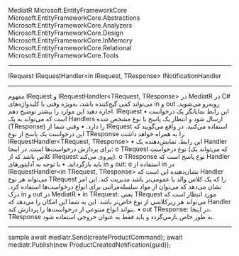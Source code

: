MediatR
Microsoft.EntityFrameworkCore
Microsoft.EntityFrameworkCore.Abstractions
Microsoft.EntityFrameworkCore.Analyzers
Microsoft.EntityFrameworkCore.Design
Microsoft.EntityFrameworkCore.InMemory
Microsoft.EntityFrameworkCore.Relational
Microsoft.EntityFrameworkCore.Tools

-----------------------------------------------------------

IRequest<out TResponse>
IRequestHandler<in IRequest, TResponse>
INotificationHandler<in TNotification>


-----------------------------------------------------------------


مفهوم  IRequest<TResponse> و IRequestHandler<TRequest, TResponse> در MediatR در C# می‌تواند کمی گیج‌کننده باشد، به‌ویژه وقتی با کلیدواژه‌های in و out روبه‌رو می‌شوید. اجازه دهید این موارد را بیشتر توضیح دهم.
IRequest<TResponse>
•	این رابط نمایانگر یک درخواست است که می‌تواند به یک Handlers ارسال شود و انتظار یک پاسخ با نوع مشخص شده (TResponse) را دارد.
•	وقتی شما از IRequest<TResponse> استفاده می‌کنید، در واقع می‌گویید که این درخواست یک پاسخ از نوع TResponse را به همراه خواهد داشت.
IRequestHandler<TRequest, TResponse>
•	این رابط، نمایش‌دهنده یک Handler برای پردازش درخواست‌ها است. در اینجا:
o	TRequest نوع درخواست (که می‌تواند یک کلاس باشد که از IRequest<TResponse> پیروی می‌کند).
o	TResponse نوع پاسخ است که Handler باید بازگرداند.
•	با توجه به آداپتورهای in و out:
o	استفاده از in در IRequestHandler<in TRequest, TResponse> نشان‌دهنده این است که Handler می‌تواند هر نوع TRequest را که یک کلاس والد یا عمومی‌تر باشد مدیریت کند. این امر نشان می‌دهد که می‌توان از مواد سلسله‌مراتبی برای انواع درخواست‌ها استفاده کرد.
درک in  و out در MediatR
•	in TRequest:  یعنی TRequest مورد انتظار است که می‌تواند هر زیرکلاسی از نوع خاص‌تر باشد. این به شما این امکان را می‌دهد که Handler بتواند انواع متنوعی از درخواست‌ها را پردازش کند.
•	out TResponse:  در اینجا، TResponse به طور خاص بازمی‌گردد و باید فقط به عنوان خروجی استفاده شود.

----------------------------------------------------------------------------------------------------

sample 
             await mediatr.Send(createProductCommand);
            await mediatr.Publish(new ProductCreatedNotification(guid));
